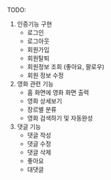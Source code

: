 TODO:

1. 인증기능 구현
   - 로그인
   - 로그아웃
   - 회원가입
   - 회원탈퇴
   - 회원정보 조회 (좋아요, 팔로우)
   - 회원 정보 수정
2. 영화 관련 기능
   - 홈 화면에 영화 화면 출력
   - 영화 상세보기
   - 장르별 분류
   - 영화 검색하기 및 자동완성
3. 댓글 기능
   - 댓글 작성
   - 댓글 수정
   - 댓글 삭제
   - 좋아요
   - 대댓글